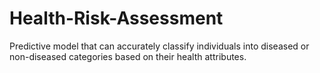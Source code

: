 # Health-Risk-Assessment
Predictive model that can accurately classify individuals into diseased or non-diseased categories based on their health attributes.
